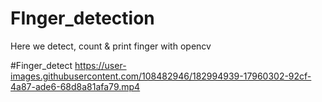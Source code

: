 # FInger_detection
Here we detect, count &amp; print finger with opencv

#Finger_detect
https://user-images.githubusercontent.com/108482946/182994939-17960302-92cf-4a87-ade6-68d8a81afa79.mp4
